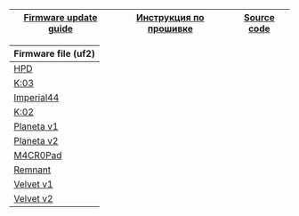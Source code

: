 | [Firmware update guide][11]  | [Инструкция по прошивке][12] | [Source code][13] |
| ---------------------------  | ---------------------------- | ----------------- |


| Firmware file (uf2) |
| ------------------- |
|[HPD][01]
|[K:03][02]
|[Imperial44][03]
|[K:02][04]
|[Planeta v1][05]
|[Planeta v2][06]
|[M4CR0Pad][07]
|[Remnant][08]
|[Velvet v1][09]
|[Velvet v2][10]


[01]: https://github.com/ergohaven/vial-qmk/releases/download/3.4/3.4_hpd_v1.uf2                          
[02]: https://github.com/ergohaven/vial-qmk/releases/download/3.4/3.4_k03_v1.uf2          
[03]: https://github.com/ergohaven/vial-qmk/releases/download/3.4/3.4_imperial44_v1.uf2    
[04]: https://github.com/ergohaven/vial-qmk/releases/download/3.4/3.4_k02_v1.uf2
[05]: https://github.com/ergohaven/vial-qmk/releases/download/3.4/3.4_planeta_v1.uf2
[06]: https://github.com/ergohaven/vial-qmk/releases/download/3.4/3.4_planeta_v2.uf2
[07]: https://github.com/ergohaven/vial-qmk/releases/download/3.4/3.4_macropad_v1.uf2
[08]: https://github.com/ergohaven/vial-qmk/releases/download/3.4/3.4_remnant_v1.uf2
[09]: https://github.com/ergohaven/vial-qmk/releases/download/3.4/3.4_velvet_v1.uf2
[10]: https://github.com/ergohaven/vial-qmk/releases/download/3.4/3.4_velvet_v2.uf2
[11]: https://ergohaven.xyz/docs
[12]: https://ru.ergohaven.xyz/docs
[13]: https://github.com/ergohaven/vial-qmk/tree/vial/keyboards/ergohaven
